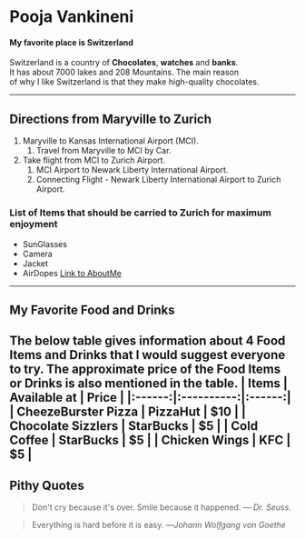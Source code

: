 # Pooja Vankineni
#### My favorite place is Switzerland

Switzerland is a country of **Chocolates**, **watches** and **banks**.<br>
It has about 7000 lakes and 208 Mountains. The main reason<br> of why I like Switzerland is that
they make high-quality chocolates.

---

## Directions from Maryville to Zurich
1. Maryville to Kansas International Airport (MCI).
    1. Travel from Maryville to MCI by Car.
2. Take flight from MCI to Zurich Airport.
    1. MCI Airport to Newark Liberty International Airport.
    2. Connecting Flight - Newark Liberty International Airport to Zurich Airport.<br>
### List of Items that should be carried to Zurich for maximum enjoyment
* SunGlasses
* Camera
* Jacket
* AirDopes
[Link to AboutMe](./AboutMe.md)

---

## My Favorite Food and Drinks

The below table gives information about 4 Food Items and Drinks that I would suggest everyone to try. The approximate price of the Food Items or Drinks is also mentioned in the table.
| Items | Available at | Price |
|:------:|:----------:|:------:|
| CheezeBurster Pizza | PizzaHut | $10 |
| Chocolate Sizzlers | StarBucks | $5 |
| Cold Coffee | StarBucks | $5 |
| Chicken Wings | KFC | $5 |
---
## Pithy Quotes  
> Don't cry because it's over. Smile because it happened. — *Dr. Seuss*.   

> Everything is hard before it is easy. —*Johann Wolfgang von Goethe*